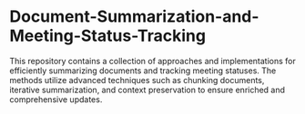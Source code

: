 # Document-Summarization-and-Meeting-Status-Tracking
This repository contains a collection of approaches and implementations for efficiently summarizing documents and tracking meeting statuses. The methods utilize advanced techniques such as chunking documents, iterative summarization, and context preservation to ensure enriched and comprehensive updates. 
